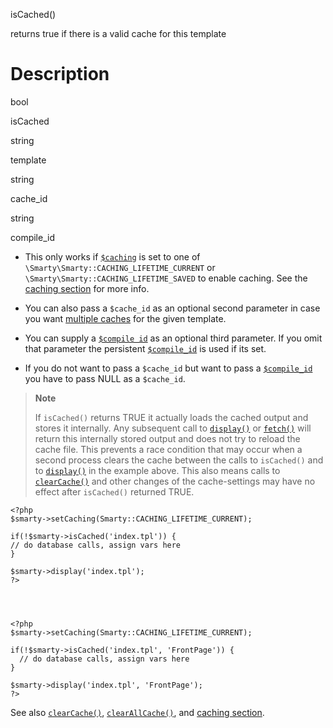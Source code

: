 isCached()

returns true if there is a valid cache for this template

Description
===========

bool

isCached

string

template

string

cache\_id

string

compile\_id

-   This only works if [`$caching`](#variable.caching) is set to one of
    `\Smarty\Smarty::CACHING_LIFETIME_CURRENT` or
    `\Smarty\Smarty::CACHING_LIFETIME_SAVED` to enable caching. See the [caching
    section](#caching) for more info.

-   You can also pass a `$cache_id` as an optional second parameter in
    case you want [multiple caches](#caching.multiple.caches) for the
    given template.

-   You can supply a [`$compile id`](#variable.compile.id) as an
    optional third parameter. If you omit that parameter the persistent
    [`$compile_id`](#variable.compile.id) is used if its set.

-   If you do not want to pass a `$cache_id` but want to pass a
    [`$compile_id`](#variable.compile.id) you have to pass NULL as a
    `$cache_id`.

> **Note**
>
> If `isCached()` returns TRUE it actually loads the cached output and
> stores it internally. Any subsequent call to
> [`display()`](#api.display) or [`fetch()`](#api.fetch) will return
> this internally stored output and does not try to reload the cache
> file. This prevents a race condition that may occur when a second
> process clears the cache between the calls to `isCached()` and to
> [`display()`](#api.display) in the example above. This also means
> calls to [`clearCache()`](#api.clear.cache) and other changes of the
> cache-settings may have no effect after `isCached()` returned TRUE.


    <?php
    $smarty->setCaching(Smarty::CACHING_LIFETIME_CURRENT);

    if(!$smarty->isCached('index.tpl')) {
    // do database calls, assign vars here
    }

    $smarty->display('index.tpl');
    ?>

       


    <?php
    $smarty->setCaching(Smarty::CACHING_LIFETIME_CURRENT);

    if(!$smarty->isCached('index.tpl', 'FrontPage')) {
      // do database calls, assign vars here
    }

    $smarty->display('index.tpl', 'FrontPage');
    ?>

       

See also [`clearCache()`](#api.clear.cache),
[`clearAllCache()`](#api.clear.all.cache), and [caching
section](#caching).
